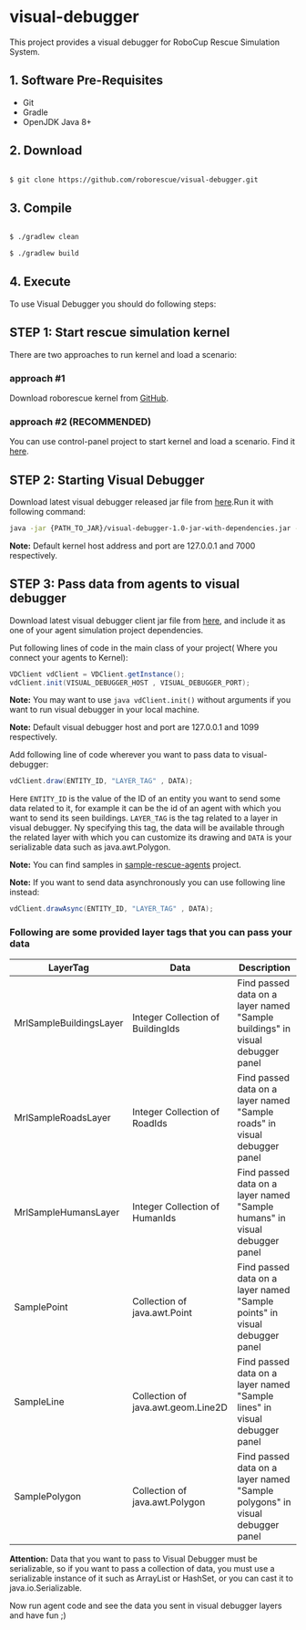 # visual-debugger

 This project provides a visual debugger for RoboCup Rescue Simulation System.

## 1. Software Pre-Requisites

- Git
- Gradle
- OpenJDK Java 8+

## 2. Download

```bash

$ git clone https://github.com/roborescue/visual-debugger.git
```

## 3. Compile

```bash

$ ./gradlew clean

$ ./gradlew build
```

## 4. Execute

To use Visual Debugger you should do following steps:

## STEP 1: Start rescue simulation kernel

There are two approaches to run kernel and load a scenario:

### approach #1

Download roborescue kernel from [GitHub](https://github.com/roborescue/rcrs-server).

### approach #2 (RECOMMENDED)

You can use control-panel project to start kernel and load a scenario. Find it [here](https://github.com/roborescue/control-panel).

## STEP 2: Starting Visual Debugger

Download latest visual debugger released jar file from [here](https://github.com/MRL-RS/visual-debugger/releases).Run it with following command:

```bash
java -jar {PATH_TO_JAR}/visual-debugger-1.0-jar-with-dependencies.jar -h "KERNEL_HOST" -p "KERNEL_PORT"
```

**Note:** Default kernel host address and port are 127.0.0.1 and 7000 respectively.

## STEP 3: Pass data from agents to visual debugger

Download latest visual debugger client jar file from [here](https://github.com/MRL-RS/visual-debugger-client/releases), and include it as one of your agent simulation project dependencies.

Put following lines of code in the main class of your project( Where you connect your agents to Kernel):

```java
VDClient vdClient = VDClient.getInstance();
vdClient.init(VISUAL_DEBUGGER_HOST , VISUAL_DEBUGGER_PORT);
```

**Note:** You may want to use ```java vdClient.init()``` without arguments if you want to run visual debugger in your local machine.

**Note:** Default visual debugger host and port are 127.0.0.1 and 1099 respectively.

Add following line of code wherever you want to pass data to visual-debugger:

```java
vdClient.draw(ENTITY_ID, "LAYER_TAG" , DATA);
```

Here ```ENTITY_ID``` is the value of the ID of an entity you want to send some data related to it, for example it can be the id of an agent with which you want to send its seen buildings. ```LAYER_TAG``` is the tag related to a layer in visual debugger. Ny specifying this tag, the data will be available through the related layer with which you can customize its drawing and ```DATA``` is your serializable data such as java.awt.Polygon.

**Note:** You can find samples in [sample-rescue-agents](https://github.com/MRL-RS/sample-rescue-agents) project.

**Note:** If you want to send data asynchronously you can use following line instead:

```java
vdClient.drawAsync(ENTITY_ID, "LAYER_TAG" , DATA);
```

### Following are some provided layer tags that you can pass your data

| LayerTag | Data | Description |
| --- | --- | --- |
| MrlSampleBuildingsLayer | Integer Collection of BuildingIds | Find passed data on a layer named "Sample buildings" in visual debugger panel |
| MrlSampleRoadsLayer | Integer Collection of RoadIds | Find passed data on a layer named "Sample roads" in visual debugger panel |
| MrlSampleHumansLayer | Integer Collection of HumanIds | Find passed data on a layer named "Sample humans" in visual debugger panel |
| SamplePoint | Collection of java.awt.Point | Find passed data on a layer named "Sample points" in visual debugger panel |
| SampleLine | Collection of java.awt.geom.Line2D | Find passed data on a layer named "Sample lines" in visual debugger panel |
| SamplePolygon | Collection of java.awt.Polygon | Find passed data on a layer named "Sample polygons" in visual debugger panel |

**Attention:** Data that you want to pass to Visual Debugger must be serializable, so if you want to pass a collection of data, you must use a serializable instance of it such as ArrayList or HashSet, or you can cast it to java.io.Serializable.

Now run agent code and see the data you sent in visual debugger layers and have fun ;)
